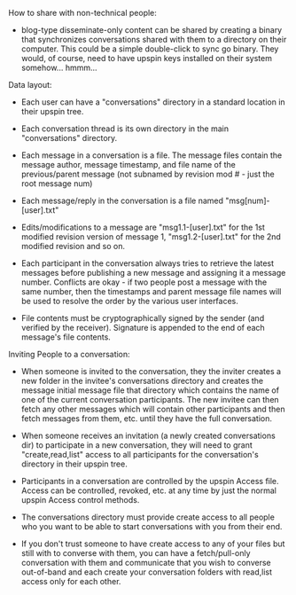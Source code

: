 
How to share with non-technical people:

* blog-type disseminate-only content can be shared by creating a binary that
  synchronizes conversations shared with them to a directory on their
  computer.  This could be a simple double-click to sync go binary.  They
  would, of course, need to have upspin keys installed on their system
  somehow... hmmm...

Data layout:

* Each user can have a "conversations" directory in a standard location in
  their upspin tree.

* Each conversation thread is its own directory in the main "conversations"
  directory.

* Each message in a conversation is a file.  The message files contain the
  message author, message timestamp, and file name of the previous/parent
  message (not subnamed by revision mod # - just the root message num)

* Each message/reply in the conversation is a file named "msg[num]-[user].txt"

* Edits/modifications to a message are "msg1.1-[user].txt" for the 1st
  modified revision version of message 1, "msg1.2-[user].txt" for the 2nd
  modified revision and so on.

* Each participant in the conversation always tries to retrieve the latest
  messages before publishing a new message and assigning it a message
  number.  Conflicts are okay - if two people post a message with the same
  number, then the timestamps and parent message file names will be used to
  resolve the order by the various user interfaces.

* File contents must be cryptographically signed by the sender (and verified
  by the receiver).  Signature is appended to the end of each message's file
  contents.

Inviting People to a conversation:

* When someone is invited to the conversation, they the inviter creates a new
  folder in the invitee's conversations directory and creates the message
  initial message file that directory which contains the name of one of the
  current conversation participants. The new invitee can then fetch any other
  messages which will contain other participants and then fetch messages from
  them, etc. until they have the full conversation.

* When someone receives an invitation (a newly created conversations dir) to
  participate in a new conversation, they will need to grant
  "create,read,list" access to all participants for the conversation's
  directory in their upspin tree.

* Participants in a conversation are controlled by the upspin Access
  file.  Access can be controlled, revoked, etc. at any time by just the
  normal upspin Access control methods.

* The conversations directory must provide create access to all people who you
  want to be able to start conversations with you from their end.

* If you don't trust someone to have create access to any of your files but
  still with to converse with them, you can have a fetch/pull-only
  conversation with them and communicate that you wish to converse out-of-band
  and each create your conversation folders with read,list access only for
  each other.

